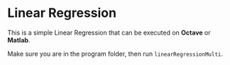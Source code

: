 # Linear Regression

This is a simple Linear Regression that can be executed on **Octave** or **Matlab**.

Make sure you are in the program folder, then run `linearRegressionMulti`.
